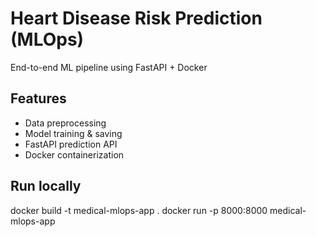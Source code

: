# Heart Disease Risk Prediction (MLOps)
End-to-end ML pipeline using FastAPI + Docker  
## Features
- Data preprocessing  
- Model training & saving  
- FastAPI prediction API  
- Docker containerization  
## Run locally
docker build -t medical-mlops-app .
docker run -p 8000:8000 medical-mlops-app
